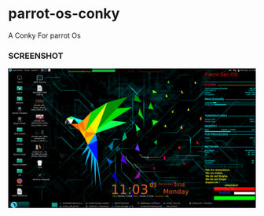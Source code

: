 # parrot-os-conky
A Conky For parrot Os

### SCREENSHOT
![Shot](https://github.com/An0nUD4Y/parrot-os-conky/blob/master/image.png)
 
